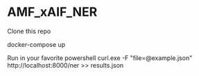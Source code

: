# AMF_xAIF_NER

Clone this repo

docker-compose up

Run in your favorite powershell curl.exe -F "file=@example.json" http://localhost:8000/ner >> results.json
